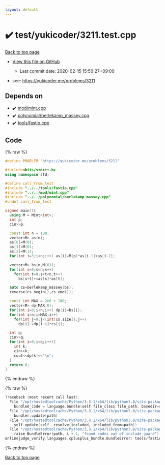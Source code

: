 ```yaml
---
layout: default
---
```


<!-- mathjax config similar to math.stackexchange -->
<script type="text/javascript" async
  src="https://cdnjs.cloudflare.com/ajax/libs/mathjax/2.7.5/MathJax.js?config=TeX-MML-AM_CHTML">
</script>
<script type="text/x-mathjax-config">
  MathJax.Hub.Config({
    TeX: { equationNumbers: { autoNumber: "AMS" }},
    tex2jax: {
      inlineMath: [ ['$','$'] ],
      processEscapes: true
    },
    "HTML-CSS": { matchFontHeight: false },
    displayAlign: "left",
    displayIndent: "2em"
  });
</script>

<script type="text/javascript" src="https://cdnjs.cloudflare.com/ajax/libs/jquery/3.4.1/jquery.min.js"></script>
<script src="https://cdn.jsdelivr.net/npm/jquery-balloon-js@1.1.2/jquery.balloon.min.js" integrity="sha256-ZEYs9VrgAeNuPvs15E39OsyOJaIkXEEt10fzxJ20+2I=" crossorigin="anonymous"></script>
<script type="text/javascript" src="../../../assets/js/copy-button.js"></script>
<link rel="stylesheet" href="../../../assets/css/copy-button.css" />


# :heavy_check_mark: test/yukicoder/3211.test.cpp

<a href="../../../index.html">Back to top page</a>

* <a href="{{ site.github.repository_url }}/blob/master/test/yukicoder/3211.test.cpp">View this file on GitHub</a>
    - Last commit date: 2020-02-15 15:50:27+09:00


* see: <a href="https://yukicoder.me/problems/3211">https://yukicoder.me/problems/3211</a>


## Depends on

* :heavy_check_mark: <a href="../../../library/mod/mint.cpp.html">mod/mint.cpp</a>
* :heavy_check_mark: <a href="../../../library/polynomial/berlekamp_massey.cpp.html">polynomial/berlekamp_massey.cpp</a>
* :heavy_check_mark: <a href="../../../library/tools/fastio.cpp.html">tools/fastio.cpp</a>


## Code

<a id="unbundled"></a>
{% raw %}
```cpp
#define PROBLEM "https://yukicoder.me/problems/3211"

#include<bits/stdc++.h>
using namespace std;

#define call_from_test
#include "../../tools/fastio.cpp"
#include "../../mod/mint.cpp"
#include "../../polynomial/berlekamp_massey.cpp"
#undef call_from_test

signed main(){
  using M = Mint<int>;
  int p;
  cin>>p;

  const int n = 100;
  vector<M> as(n);
  as[0]=M(0);
  as[1]=M(0);
  as[2]=M(1);
  for(int i=3;i<n;i++) as[i]=M(p)*as[i-1]+as[i-2];

  vector<M> bs(n,M(0));
  for(int s=0;s<n;s++)
    for(int t=0;s+t<n;t++)
      bs[s+t]+=as[s]*as[t];

  auto cs=berlekamp_massey(bs);
  reverse(cs.begin(),cs.end());

  const int MAX = 2e6 + 100;
  vector<M> dp(MAX,0);
  for(int i=0;i<n;i++) dp[i]=bs[i];
  for(int i=n;i<MAX;i++)
    for(int j=0;j<(int)cs.size();j++)
      dp[i]-=dp[i-j]*cs[j];

  int q;
  cin>>q;
  for(int i=0;i<q;i++){
    int k;
    cin>>k;
    cout<<dp[k]<<"\n";
  }
  return 0;
}

```
{% endraw %}

<a id="bundled"></a>
{% raw %}
```cpp
Traceback (most recent call last):
  File "/opt/hostedtoolcache/Python/3.8.1/x64/lib/python3.8/site-packages/onlinejudge_verify/docs.py", line 343, in write_contents
    bundled_code = language.bundle(self.file_class.file_path, basedir=self.cpp_source_path)
  File "/opt/hostedtoolcache/Python/3.8.1/x64/lib/python3.8/site-packages/onlinejudge_verify/languages/cplusplus.py", line 63, in bundle
    bundler.update(path)
  File "/opt/hostedtoolcache/Python/3.8.1/x64/lib/python3.8/site-packages/onlinejudge_verify/languages/cplusplus_bundle.py", line 182, in update
    self.update(self._resolve(included, included_from=path))
  File "/opt/hostedtoolcache/Python/3.8.1/x64/lib/python3.8/site-packages/onlinejudge_verify/languages/cplusplus_bundle.py", line 151, in update
    raise BundleError(path, i + 1, "found codes out of include guard")
onlinejudge_verify.languages.cplusplus_bundle.BundleError: tools/fastio.cpp: line 5: found codes out of include guard

```
{% endraw %}

<a href="../../../index.html">Back to top page</a>

